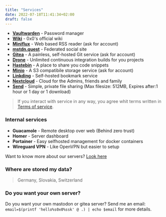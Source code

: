 ```yaml
---
title: "Services"
date: 2022-07-18T11:41:34+02:00
draft: false
---
```


- **[Vaultwarden](https://vault.0x0.sk/)** - Password manager
- **[Wiki](https://wiki.0x0.sk/)** - 0x0's official wiki
- **[Miniflux](https://miniflux.0x0.sk/)** - Web based RSS reader (ask for account)
- **[mstdn.quest](https://mstdn.quest/)** - Federated social site
- **[Gitea](https://git.0x0.sk/)** - A painless, self-hosted Git service (ask for account)
- **[Drone](https://drone.0x0.sk/)** - Unlimited continuous integration builds for you projects
- **[Hastebin](https://hastebin.0x0.sk/)** - A place to share you code snippets
- **[Minio](https://s3-console.0x0.sk/)** - A S3 compatibile storage service (ask for account)
- **[Linkding](https://linkding.0x0.sk/)** - Self-hosted bookmark service
- **[Nextcloud](https://cloud.0x0.sk/)** - Cloud for the Admins, friends and family
- **[Send](https://send.0x0.sk)** - Simple, private file sharing (Max filesize: 512MB, Expires after:1 hour or 1 day or 1 download)

> If you interact with service in any way, you agree whit terms written in [Terms of service](https://www.0x0.sk/tos/).

### Internal services

- **Guacamole** - Remote desktop over web (Behind zero trust)
- **Homer** - Server dashboard
- **Portainer** - Easy selfhosted management for docker containers
- **Wireguard VPN** - Like OpenVPN but easier to setup

Want to know more about our servers? [Look here](https://wiki.0x0.sk/en/cloud-services#our-servers)

### Where are stored my data?

> Germany, Slovakia, Switzerland

### Do you want your own server?

Do you want your own mastodon or gitea server? Send me an email: `email=$(printf 'hello%s0x0%ssk' @ .) | echo $email` for more details.
